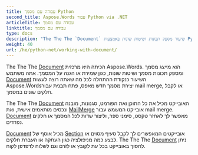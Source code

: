 ```yaml
---
title: עבודה עם מסמך Python
second_title: Aspose.Words עבור Python via .NET
articleTitle: עבודה עם מסמך
linktitle: עבודה עם מסמך
type: docs
description: "The The The `Document` שיעור מספק תכונות ושיטות שונות באמצעות Python. אתה משתמש `Document` השיעור כנקודת ההתחלה לכל מה שאתה רוצה לעשות Aspose.Words עבור Python. The The The `Document` ניתן להציל את האובייקט לקובץ או לזרם וגם לשלוח לדפדפן."
weight: 40
url: /he/python-net/working-with-document/
---
```


The The The [Document](https://reference.aspose.com/words/python-net/aspose.words/document/) הכיתה היא מרכזית Aspose.Words. הוא מייצג מסמך ומספק תכונות מסמך ושיטות שונות, כגון שמירת או הגנה על המסמך. אתה משתמש [Document](https://reference.aspose.com/words/python-net/aspose.words/document/) השיעור כנקודת ההתחלה לכל מה שאתה רוצה לעשות Aspose.Wordsיצירת מסמך חדש מאפס, פתח תבנית עבור mail merge, או לקבל חלקים שונים במסמך.

The The The [Document](https://reference.aspose.com/words/python-net/aspose.words/document/) האובייקט מכיל את כל התוכן ואת הפורמט, סגנונות, מובנה ונכסים מותאמים אישית, ואת [MailMerge](https://reference.aspose.com/words/python-net/aspose.words.mailmerging/mailmerge/) אובייקט המשמש עבור mail merge. [Document](https://reference.aspose.com/words/python-net/aspose.words/document/) מאפשר לך לאחזר טקסט, סימני ספר, וליצור שדות לכל המסמך או חלקים נפרדים.

[Document](https://reference.aspose.com/words/python-net/aspose.words/document/) מכיל אוסף של [Section](https://reference.aspose.com/words/python-net/aspose.words/section/) אובייקטים המאפשרים לך לקבל סעיף מסוים או לבצע כמה מניפולציה כגון העתקה או העברת חלקים. The The The [Document](https://reference.aspose.com/words/python-net/aspose.words/document/) ניתן לחסוך באובייקט בכל עת לקובץ או לזרם וגם לשלוח לדפדפן לקוח.
